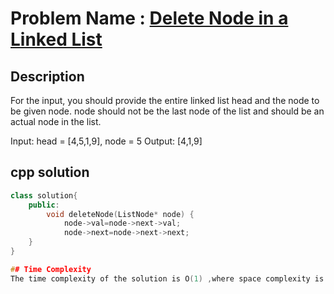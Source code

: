 # Problem Name : [Delete Node in a Linked List](https://leetcode.com/problems/DeleteNodeinaLinkedList)

## Description
For the input, you should provide the entire linked list head and the node to be given node. node should not be the last node of the list and should be an actual node in the list.

Input: head = [4,5,1,9], node = 5
Output: [4,1,9]


## cpp solution
```cpp
class solution{
    public:
        void deleteNode(ListNode* node) {
            node->val=node->next->val;
            node->next=node->next->next;
    }
}

## Time Complexity
The time complexity of the solution is O(1) ,where space complexity is O(1).





